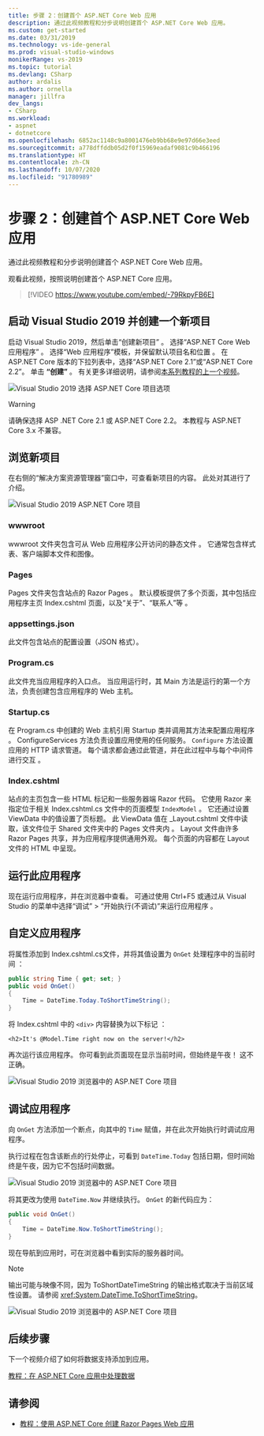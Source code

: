 ```yaml
---
title: 步骤 2：创建首个 ASP.NET Core Web 应用
description: 通过此视频教程和分步说明创建首个 ASP.NET Core Web 应用。
ms.custom: get-started
ms.date: 03/31/2019
ms.technology: vs-ide-general
ms.prod: visual-studio-windows
monikerRange: vs-2019
ms.topic: tutorial
ms.devlang: CSharp
author: ardalis
ms.author: ornella
manager: jillfra
dev_langs:
- CSharp
ms.workload:
- aspnet
- dotnetcore
ms.openlocfilehash: 6852ac1148c9a8001476eb9bb68e9e97d66e3eed
ms.sourcegitcommit: a778dffddb05d2f0f15969eadaf9081c9b466196
ms.translationtype: HT
ms.contentlocale: zh-CN
ms.lasthandoff: 10/07/2020
ms.locfileid: "91780989"
---
```

# <a name="step-2-create-your-first-aspnet-core-web-app"></a>步骤 2：创建首个 ASP.NET Core Web 应用

通过此视频教程和分步说明创建首个 ASP.NET Core Web 应用。

观看此视频，按照说明创建首个 ASP.NET Core 应用。 

> [!VIDEO https://www.youtube.com/embed/-79RkpyFB6E]

## <a name="start-visual-studio-2019-and-create-a-new-project"></a>启动 Visual Studio 2019 并创建一个新项目

启动 Visual Studio 2019，然后单击“创建新项目”  。 选择“ASP.NET Core Web 应用程序”  。 选择“Web 应用程序”模板，并保留默认项目名和位置  。 在 ASP.NET Core 版本的下拉列表中，选择“ASP.NET Core 2.1”或“ASP.NET Core 2.2”。   单击 **“创建”** 。 有关更多详细说明，请参阅[本系列教程的上一个视频](tutorial-aspnet-core-ef-step-01.md)。

![Visual Studio 2019 选择 ASP.NET Core 项目选项](media/vs-2019/vs2019-choose-aspnetcore-project.png)

> [!WARNING]
> 请确保选择 ASP .NET Core 2.1 或 ASP.NET Core 2.2。 本教程与 ASP.NET Core 3.x 不兼容。

## <a name="explore-the-new-project"></a>浏览新项目

在右侧的“解决方案资源管理器”窗口中，可查看新项目的内容。 此处对其进行了介绍。

![Visual Studio 2019 ASP.NET Core 项目](media/vs-2019/vs2019-solution-explorer.png)

### <a name="wwwroot"></a>wwwroot

wwwroot 文件夹包含可从 Web 应用程序公开访问的静态文件  。 它通常包含样式表、客户端脚本文件和图像。

### <a name="pages"></a>Pages

Pages 文件夹包含站点的 Razor Pages  。 默认模板提供了多个页面，其中包括应用程序主页 Index.cshtml 页面，以及“关于”、“联系人”等  。

### <a name="appsettingsjson"></a>appsettings.json

此文件包含站点的配置设置（JSON 格式）。

### <a name="programcs"></a>Program.cs

此文件充当应用程序的入口点。 当应用运行时，其 Main 方法是运行的第一个方法，负责创建包含应用程序的 Web 主机。

### <a name="startupcs"></a>Startup.cs

在 Program.cs 中创建的 Web 主机引用 Startup 类并调用其方法来配置应用程序  。 ConfigureServices 方法负责设置应用使用的任何服务。 `Configure` 方法设置应用的 HTTP 请求管道。 每个请求都会通过此管道，并在此过程中与每个中间件进行交互  。

### <a name="indexcshtml"></a>Index.cshtml

站点的主页包含一些 HTML 标记和一些服务器端 Razor 代码。 它使用 Razor 来指定位于相关 Index.cshtml.cs 文件中的页面模型 `IndexModel`  。 它还通过设置 ViewData 中的值设置了页标题。 此 ViewData 值在 \_Layout.cshtml 文件中读取，该文件位于 Shared 文件夹中的 Pages 文件夹内  。 Layout 文件由许多 Razor Pages 共享，并为应用程序提供通用外观。 每个页面的内容都在 Layout 文件的 HTML 中呈现。

## <a name="run-the-application"></a>运行此应用程序

现在运行应用程序，并在浏览器中查看。 可通过使用 Ctrl+F5 或通过从 Visual Studio 的菜单中选择“调试” > “开始执行(不调试)”来运行应用程序     。

## <a name="customize-the-application"></a>自定义应用程序

将属性添加到 Index.cshtml.cs文件，并将其值设置为 `OnGet` 处理程序中的当前时间  ：

```csharp
public string Time { get; set; }
public void OnGet()
{
    Time = DateTime.Today.ToShortTimeString();
}
```

将 Index.cshtml 中的 `<div>` 内容替换为以下标记  ：

```cshtml
<h2>It's @Model.Time right now on the server!</h2>
```

再次运行该应用程序。 你可看到此页面现在显示当前时间，但始终是午夜！ 这不正确。

![Visual Studio 2019 浏览器中的 ASP.NET Core 项目](media/vs-2019/vs2019-app-in-browser.png)

## <a name="debug-the-application"></a>调试应用程序

向 `OnGet` 方法添加一个断点，向其中的 `Time` 赋值，并在此次开始执行时调试应用程序。

执行过程在包含该断点的行处停止，可看到 `DateTime.Today` 包括日期，但时间始终是午夜，因为它不包括时间数据。

![Visual Studio 2019 浏览器中的 ASP.NET Core 项目](media/vs-2019/vs2019-breakpoint.png)

将其更改为使用 `DateTime.Now` 并继续执行。 `OnGet` 的新代码应为：

```csharp
public void OnGet()
{
    Time = DateTime.Now.ToShortTimeString();
}
```

现在导航到应用时，可在浏览器中看到实际的服务器时间。

> [!NOTE]
> 输出可能与映像不同，因为 ToShortDateTimeString 的输出格式取决于当前区域性设置。 请参阅 <xref:System.DateTime.ToShortTimeString>。

![Visual Studio 2019 浏览器中的 ASP.NET Core 项目](media/vs-2019/vs2019-app-fixed-in-browser.png)

## <a name="next-steps"></a>后续步骤

下一个视频介绍了如何将数据支持添加到应用。

[教程：在 ASP.NET Core 应用中处理数据](tutorial-aspnet-core-ef-step-03.md)

## <a name="see-also"></a>请参阅

- [教程：使用 ASP.NET Core 创建 Razor Pages Web 应用](/aspnet/core/tutorials/razor-pages/?view=aspnetcore-2.1&preserve-view=true)
